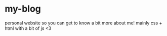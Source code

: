 # my-blog

personal website so you can get to know a bit more about me! mainly css + html with a bit of js <3
